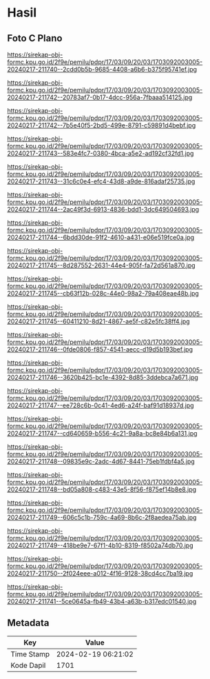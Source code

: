 # Hasil

## Foto C Plano

https://sirekap-obj-formc.kpu.go.id/2f9e/pemilu/pdpr/17/03/09/20/03/1703092003005-20240217-211740--2cdd0b5b-9685-4408-a6b6-b375f95741ef.jpg

https://sirekap-obj-formc.kpu.go.id/2f9e/pemilu/pdpr/17/03/09/20/03/1703092003005-20240217-211742--20783af7-0b17-4dcc-956a-7fbaaa514125.jpg

https://sirekap-obj-formc.kpu.go.id/2f9e/pemilu/pdpr/17/03/09/20/03/1703092003005-20240217-211742--7b5e40f5-2bd5-499e-8791-c59891d4bebf.jpg

https://sirekap-obj-formc.kpu.go.id/2f9e/pemilu/pdpr/17/03/09/20/03/1703092003005-20240217-211743--583e4fc7-0380-4bca-a5e2-ad192cf32fd1.jpg

https://sirekap-obj-formc.kpu.go.id/2f9e/pemilu/pdpr/17/03/09/20/03/1703092003005-20240217-211743--31c6c0e4-efc4-43d8-a9de-816adaf25735.jpg

https://sirekap-obj-formc.kpu.go.id/2f9e/pemilu/pdpr/17/03/09/20/03/1703092003005-20240217-211744--2ac49f3d-6913-4836-bdd1-3dc649504693.jpg

https://sirekap-obj-formc.kpu.go.id/2f9e/pemilu/pdpr/17/03/09/20/03/1703092003005-20240217-211744--6bdd30de-91f2-4610-a431-e06e519fce0a.jpg

https://sirekap-obj-formc.kpu.go.id/2f9e/pemilu/pdpr/17/03/09/20/03/1703092003005-20240217-211745--8d287552-2631-44e4-905f-fa72d561a870.jpg

https://sirekap-obj-formc.kpu.go.id/2f9e/pemilu/pdpr/17/03/09/20/03/1703092003005-20240217-211745--cb63f12b-028c-44e0-98a2-79a408eae48b.jpg

https://sirekap-obj-formc.kpu.go.id/2f9e/pemilu/pdpr/17/03/09/20/03/1703092003005-20240217-211745--60411210-8d21-4867-ae5f-c82e5fc38ff4.jpg

https://sirekap-obj-formc.kpu.go.id/2f9e/pemilu/pdpr/17/03/09/20/03/1703092003005-20240217-211746--0fde0806-f857-4541-aecc-d19d5b193bef.jpg

https://sirekap-obj-formc.kpu.go.id/2f9e/pemilu/pdpr/17/03/09/20/03/1703092003005-20240217-211746--3620b425-bc1e-4392-8d85-3ddebca7a671.jpg

https://sirekap-obj-formc.kpu.go.id/2f9e/pemilu/pdpr/17/03/09/20/03/1703092003005-20240217-211747--ee728c6b-0c41-4ed6-a24f-baf91d18937d.jpg

https://sirekap-obj-formc.kpu.go.id/2f9e/pemilu/pdpr/17/03/09/20/03/1703092003005-20240217-211747--cd640659-b556-4c21-9a8a-bc8e84b6a131.jpg

https://sirekap-obj-formc.kpu.go.id/2f9e/pemilu/pdpr/17/03/09/20/03/1703092003005-20240217-211748--09835e9c-2adc-4d67-8441-75eb1fdbf4a5.jpg

https://sirekap-obj-formc.kpu.go.id/2f9e/pemilu/pdpr/17/03/09/20/03/1703092003005-20240217-211748--bd05a808-c483-43e5-8f56-f875ef14b8e8.jpg

https://sirekap-obj-formc.kpu.go.id/2f9e/pemilu/pdpr/17/03/09/20/03/1703092003005-20240217-211749--606c5c1b-759c-4a69-8b6c-2f8aedea75ab.jpg

https://sirekap-obj-formc.kpu.go.id/2f9e/pemilu/pdpr/17/03/09/20/03/1703092003005-20240217-211749--418be9e7-67f1-4b10-8319-f8502a74db70.jpg

https://sirekap-obj-formc.kpu.go.id/2f9e/pemilu/pdpr/17/03/09/20/03/1703092003005-20240217-211750--2f024eee-a012-4f16-9128-38cd4cc7ba19.jpg

https://sirekap-obj-formc.kpu.go.id/2f9e/pemilu/pdpr/17/03/09/20/03/1703092003005-20240217-211741--5ce0645a-fb49-43b4-a63b-b317edc01540.jpg


## Metadata

| Key        | Value               |
| ---------- | ------------------- |
| Time Stamp | 2024-02-19 06:21:02 |
| Kode Dapil | 1701                |




